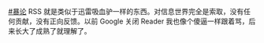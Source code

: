 <p><a href="https://e5n.cc/tags/%E6%9A%B4%E8%AE%BA" class="mention hashtag" rel="tag">#<span>暴论</span></a> RSS 就是类似于迅雷吸血驴一样的东西。对信息世界完全是索取，没有任何贡献，没有正向反馈。以前 Google 关闭 Reader 我也像个傻逼一样跟着骂，后来长大了成熟了就理解了。</p>